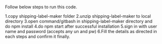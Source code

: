 
Follow below steps to run this code.

1.copy shipping-label-maker folder
2.unzip shipping-label-maker to local directory
3.open command/gitbash in shipping-label-maker directory and do npm install
4.do npm start after successful installation
5.sign in with user name and password (accepts any un and pw)
6.Fill the details as directed in each steps and confirm it finally.